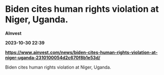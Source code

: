 # Biden cites human rights violation at Niger, Uganda.
**AInvest**

**2023-10-30 22:39**

**https://www.ainvest.com/news/biden-cites-human-rights-violation-at-niger-uganda-2310100054d2c670f8b1e53d/**

Biden cites human rights violation at Niger, Uganda.